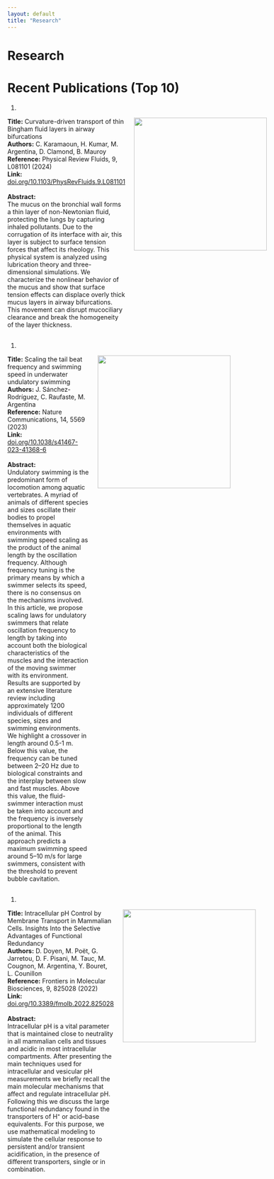 ```yaml
---
layout: default
title: "Research"
---
```


# Research
# Recent Publications (Top 10)

1. 
<div style="display:flex; align-items:flex-start; margin-bottom:30px;">

  <div style="flex:3; padding-right:20px;">
    <b>Title:</b> Curvature-driven transport of thin Bingham fluid layers in airway bifurcations<br/>
    <b>Authors:</b> C. Karamaoun, H. Kumar, M. Argentina, D. Clamond, B. Mauroy<br/>
    <b>Reference:</b> Physical Review Fluids, 9, L081101 (2024)<br/>
    <b>Link:</b> <a href="https://doi.org/10.1103/PhysRevFluids.9.L081101">doi.org/10.1103/PhysRevFluids.9.L081101</a><br/><br/>
    <b>Abstract:</b><br/>
    The mucus on the bronchial wall forms a thin layer of non-Newtonian fluid, protecting the lungs by capturing inhaled pollutants. Due to the corrugation of its interface with air, this layer is subject to surface tension forces that affect its rheology. This physical system is analyzed using lubrication theory and three-dimensional simulations. We characterize the nonlinear behavior of the mucus and show that surface tension effects can displace overly thick mucus layers in airway bifurcations. This movement can disrupt mucociliary clearance and break the homogeneity of the layer thickness.
  </div>

  <div style="flex:1; text-align:center;">
    <!-- image: placeholder, remplace à volonté -->
    <img src="https://via.placeholder.com/300x200?text=Figure+1" width="300"/>
  </div>

</div>

1. 
<div style="display:flex; align-items:flex-start; margin-bottom:30px;">

  <div style="flex:3; padding-right:20px;">
    <b>Title:</b> Scaling the tail beat frequency and swimming speed in underwater undulatory swimming<br/>
    <b>Authors:</b> J. Sánchez-Rodríguez, C. Raufaste, M. Argentina<br/>
    <b>Reference:</b> Nature Communications, 14, 5569 (2023)<br/>
    <b>Link:</b> <a href="https://doi.org/10.1038/s41467-023-41368-6">doi.org/10.1038/s41467-023-41368-6</a><br/><br/>
    <b>Abstract:</b><br/>
    Undulatory swimming is the predominant form of locomotion among aquatic vertebrates. A myriad of animals of different species and sizes oscillate their bodies to propel themselves in aquatic environments with swimming speed scaling as the product of the animal length by the oscillation frequency. Although frequency tuning is the primary means by which a swimmer selects its speed, there is no consensus on the mechanisms involved. In this article, we propose scaling laws for undulatory swimmers that relate oscillation frequency to length by taking into account both the biological characteristics of the muscles and the interaction of the moving swimmer with its environment. Results are supported by an extensive literature review including approximately 1200 individuals of different species, sizes and swimming environments. We highlight a crossover in length around 0.5-1 m. Below this value, the frequency can be tuned between 2–20 Hz due to biological constraints and the interplay between slow and fast muscles. Above this value, the fluid-swimmer interaction must be taken into account and the frequency is inversely proportional to the length of the animal. This approach predicts a maximum swimming speed around 5–10 m/s for large swimmers, consistent with the threshold to prevent bubble cavitation.
  </div>

  <div style="flex:1; text-align:center;">
    <img src="https://via.placeholder.com/300x200?text=Figure+2" width="300"/>
  </div>

</div>

1. 
<div style="display:flex; align-items:flex-start; margin-bottom:30px;">

  <div style="flex:3; padding-right:20px;">
    <b>Title:</b> Intracellular pH Control by Membrane Transport in Mammalian Cells. Insights Into the Selective Advantages of Functional Redundancy<br/>
    <b>Authors:</b> D. Doyen, M. Poët, G. Jarretou, D. F. Pisani, M. Tauc, M. Cougnon, M. Argentina, Y. Bouret, L. Counillon<br/>
    <b>Reference:</b> Frontiers in Molecular Biosciences, 9, 825028 (2022)<br/>
    <b>Link:</b> <a href="https://doi.org/10.3389/fmolb.2022.825028">doi.org/10.3389/fmolb.2022.825028</a><br/><br/>
    <b>Abstract:</b><br/>
    Intracellular pH is a vital parameter that is maintained close to neutrality in all mammalian cells and tissues and acidic in most intracellular compartments. After presenting the main techniques used for intracellular and vesicular pH measurements we briefly recall the main molecular mechanisms that affect and regulate intracellular pH. Following this we discuss the large functional redundancy found in the transporters of H⁺ or acid–base equivalents. For this purpose, we use mathematical modeling to simulate the cellular response to persistent and/or transient acidification, in the presence of different transporters, single or in combination.
  </div>

  <div style="flex:1; text-align:center;">
    <img src="https://via.placeholder.com/300x200?text=Figure+3" width="300"/>
  </div>

</div>
